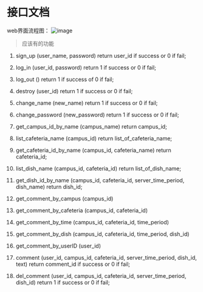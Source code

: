 # 接口文档

web界面流程图：
![image](https://github.com/lafe-xzy/database_project/assets/134926682/37836731-42c6-456b-bd8d-7d46a20489ac)

> 应该有的功能

1. sign_up (user_name, password)      return user_id if success or 0 if fail;
2. log_in (user_id, password)        return 1 if success or 0 if fail;
3. log_out ()      return 1 if success of 0 if fail;
4. destroy (user_id)      return 1 if success or 0 if fail;
5. change_name (new_name)      return 1 if success or 0 if fail;
6. change_password (new_password)      return 1 if success or 0 if fail;

7. get_campus_id_by_name (campus_name)      return campus_id;
8. list_cafeteria_name (campus_id)          return list_of_cafeteria_name;
9. get_cafeteria_id_by_name (campus_id, cafeteria_name)      return cafeteria_id;
10. list_dish_name (campus_id, cafeteria_id)      return list_of_dish_name;
11. get_dish_id_by_name (campus_id, cafeteria_id, server_time_period, dish_name)      return dish_id;

12. get_comment_by_campus (campus_id)
13. get_comment_by_cafeteria (campus_id, cafeteria_id)
14. get_comment_by_time (campus_id, cafeteria_id, time_period)
15. get_comment_by_dish (campus_id, cafeteria_id, time_period, dish_id)
16. get_comment_by_userID (user_id)

17. comment (user_id, campus_id, cafeteria_id, server_time_period, dish_id, text)      return comment_id if success or 0 if fail;
18. del_comment (user_id, campus_id, cafeteria_id, server_time_period, dish_id)      return 1 if success or 0 if fail;
